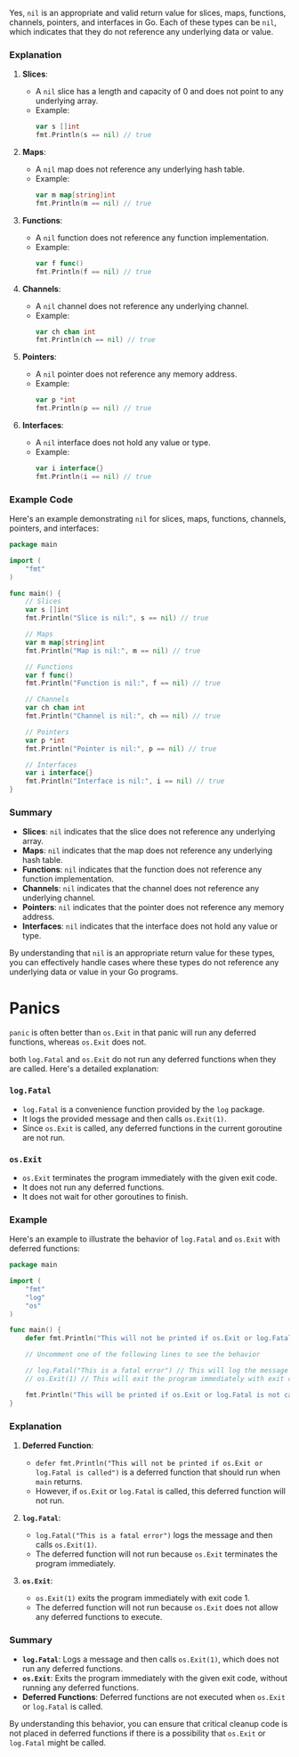 Yes, `nil` is an appropriate and valid return value for slices, maps, functions, channels, pointers, and interfaces in Go. Each of these types can be `nil`, which indicates that they do not reference any underlying data or value.

### Explanation

1. **Slices**:
   - A `nil` slice has a length and capacity of 0 and does not point to any underlying array.
   - Example:
     ```go
     var s []int
     fmt.Println(s == nil) // true
     ```

2. **Maps**:
   - A `nil` map does not reference any underlying hash table.
   - Example:
     ```go
     var m map[string]int
     fmt.Println(m == nil) // true
     ```

3. **Functions**:
   - A `nil` function does not reference any function implementation.
   - Example:
     ```go
     var f func()
     fmt.Println(f == nil) // true
     ```

4. **Channels**:
   - A `nil` channel does not reference any underlying channel.
   - Example:
     ```go
     var ch chan int
     fmt.Println(ch == nil) // true
     ```

5. **Pointers**:
   - A `nil` pointer does not reference any memory address.
   - Example:
     ```go
     var p *int
     fmt.Println(p == nil) // true
     ```

6. **Interfaces**:
   - A `nil` interface does not hold any value or type.
   - Example:
     ```go
     var i interface{}
     fmt.Println(i == nil) // true
     ```

### Example Code

Here's an example demonstrating `nil` for slices, maps, functions, channels, pointers, and interfaces:

```go
package main

import (
	"fmt"
)

func main() {
	// Slices
	var s []int
	fmt.Println("Slice is nil:", s == nil) // true

	// Maps
	var m map[string]int
	fmt.Println("Map is nil:", m == nil) // true

	// Functions
	var f func()
	fmt.Println("Function is nil:", f == nil) // true

	// Channels
	var ch chan int
	fmt.Println("Channel is nil:", ch == nil) // true

	// Pointers
	var p *int
	fmt.Println("Pointer is nil:", p == nil) // true

	// Interfaces
	var i interface{}
	fmt.Println("Interface is nil:", i == nil) // true
}
```

### Summary

- **Slices**: `nil` indicates that the slice does not reference any underlying array.
- **Maps**: `nil` indicates that the map does not reference any underlying hash table.
- **Functions**: `nil` indicates that the function does not reference any function implementation.
- **Channels**: `nil` indicates that the channel does not reference any underlying channel.
- **Pointers**: `nil` indicates that the pointer does not reference any memory address.
- **Interfaces**: `nil` indicates that the interface does not hold any value or type.

By understanding that `nil` is an appropriate return value for these types, you can effectively handle cases where these types do not reference any underlying data or value in your Go programs.

# Panics
`panic` is often better than `os.Exit` in that panic will run any deferred functions, whereas `os.Exit` does not.

both `log.Fatal` and `os.Exit` do not run any deferred functions when they are called. Here's a detailed explanation:

### `log.Fatal`

- `log.Fatal` is a convenience function provided by the `log` package.
- It logs the provided message and then calls `os.Exit(1)`.
- Since `os.Exit` is called, any deferred functions in the current goroutine are not run.

### `os.Exit`

- `os.Exit` terminates the program immediately with the given exit code.
- It does not run any deferred functions.
- It does not wait for other goroutines to finish.

### Example

Here's an example to illustrate the behavior of `log.Fatal` and `os.Exit` with deferred functions:

```go
package main

import (
	"fmt"
	"log"
	"os"
)

func main() {
	defer fmt.Println("This will not be printed if os.Exit or log.Fatal is called")

	// Uncomment one of the following lines to see the behavior

	// log.Fatal("This is a fatal error") // This will log the message and then call os.Exit(1)
	// os.Exit(1) // This will exit the program immediately with exit code 1

	fmt.Println("This will be printed if os.Exit or log.Fatal is not called")
}
```

### Explanation

1. **Deferred Function**:
   - `defer fmt.Println("This will not be printed if os.Exit or log.Fatal is called")` is a deferred function that should run when `main` returns.
   - However, if `os.Exit` or `log.Fatal` is called, this deferred function will not run.

2. **`log.Fatal`**:
   - `log.Fatal("This is a fatal error")` logs the message and then calls `os.Exit(1)`.
   - The deferred function will not run because `os.Exit` terminates the program immediately.

3. **`os.Exit`**:
   - `os.Exit(1)` exits the program immediately with exit code 1.
   - The deferred function will not run because `os.Exit` does not allow any deferred functions to execute.

### Summary

- **`log.Fatal`**: Logs a message and then calls `os.Exit(1)`, which does not run any deferred functions.
- **`os.Exit`**: Exits the program immediately with the given exit code, without running any deferred functions.
- **Deferred Functions**: Deferred functions are not executed when `os.Exit` or `log.Fatal` is called.

By understanding this behavior, you can ensure that critical cleanup code is not placed in deferred functions if there is a possibility that `os.Exit` or `log.Fatal` might be called.

